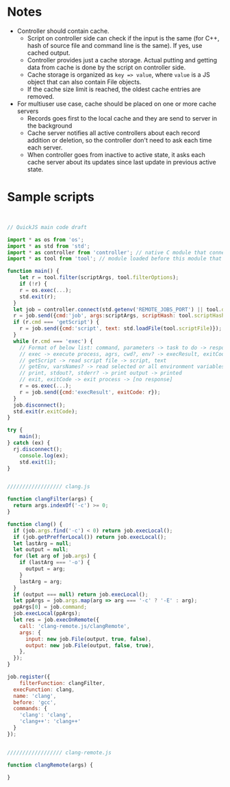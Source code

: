 
# Notes

* Controller should contain cache.
  * Script on controller side can check if the input is the same (for C++, hash of source file and command line is the same). If yes, use cached output.
  * Controller provides just a cache storage. Actual putting and getting data from cache is done by the script on controller side.
  * Cache storage is organized as `key => value`, where `value` is a JS object that can also contain File objects.
  * If the cache size limit is reached, the oldest cache entries are removed.
* For multiuser use case, cache should be placed on one or more cache servers
  * Records goes first to the local cache and they are send to server in the background
  * Cache server notifies all active controllers about each record addition or deletion, so the controller don't need to ask each time each server.
  * When controller goes from inactive to active state, it asks each cache server about its updates since last update in previous active state.

# Sample scripts

```javascript


// QuickJS main code draft

import * as os from 'os';
import * as std from 'std';
import * as controller from 'controller'; // native C module that connects to controller
import * as tool from 'tool'; // module loaded before this module that contains tool description generated based on registring data

function main() {
	let r = tool.filter(scriptArgs, tool.filterOptions);
	if (!r) {
  	r = os.exec(...);
    std.exit(r);
  }
  let job = controller.connect(std.getenv('REMOTE_JOBS_PORT') || tool.defaultPort || 3847);
  r = job.send({cmd:'job', args:scriptArgs, scriptHash: tool.scriptHash});
  if (r.cmd === 'getScript') {
  	r = job.send({cmd:'script', text: std.loadFile(tool.scriptFile)});
  }
  while (r.cmd === 'exec') {
    // Format of below list: command, parameters -> task to do -> response, results
    // exec -> execute process, agrs, cwd?, env? -> execResult, exitCode
    // getScript -> read script file -> script, text
    // getEnv, varsNames? -> read selected or all environment variables -> env, vars
    // print, stdout?, stderr? -> print output -> printed
    // exit, exitCode -> exit process -> [no response]
  	r = os.exec(...);
    r = job.send({cmd:'execResult', exitCode: r});
  }
  job.disconnect();
  std.exit(r.exitCode);
}

try {
	main();
} catch (ex) {
  rj.disconnect();
	console.log(ex);
	std.exit(1);
}


////////////////// clang.js

function clangFilter(args) {
  return args.indexOf('-c') >= 0;
}

function clang() {
  if (job.args.find('-c') < 0) return job.execLocal();
  if (job.getPrefferLocal()) return job.execLocal();
  let lastArg = null;
  let output = null;
  for (let arg of job.args) {
    if (lastArg === '-o') {
      output = arg;
    }
    lastArg = arg;
  }
  if (output === null) return job.execLocal();
  let ppArgs = job.args.map(arg => arg === '-c' ? '-E' : arg);
  ppArgs[0] = job.command;
  job.execLocal(ppArgs);
  let res = job.execOnRemote({
  	call: 'clang-remote.js/clangRemote',
    args: {
      input: new job.File(output, true, false),
      output: new job.File(output, false, true),
    },
  });
}

job.register({
	filterFunction: clangFilter,
  execFunction: clang,
  name: 'clang',
  before: 'gcc',
  commands: {
  	'clang': 'clang',
  	'clang++': 'clang++'
  }
});


////////////////// clang-remote.js

function clangRemote(args) {

}


```
